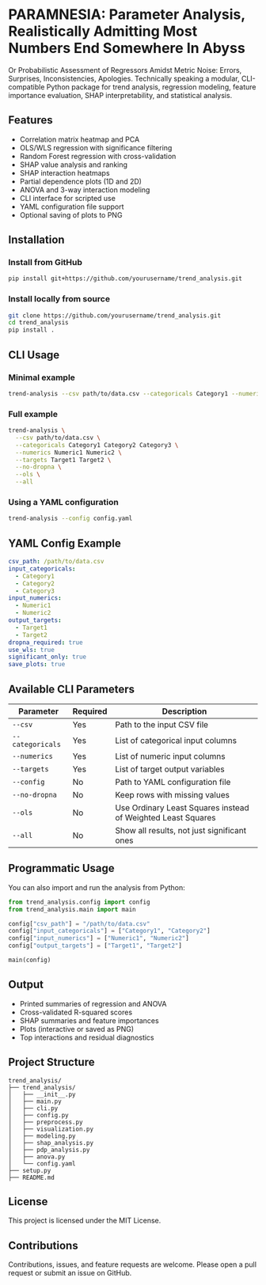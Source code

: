 # PARAMNESIA: Parameter Analysis, Realistically Admitting Most Numbers End Somewhere In Abyss

Or Probabilistic Assessment of Regressors Amidst Metric Noise: Errors, Surprises, Inconsistencies, Apologies. 
Technically speaking a modular, CLI-compatible Python package for trend analysis, regression modeling, feature importance evaluation, SHAP interpretability, and statistical analysis.


## Features

- Correlation matrix heatmap and PCA
- OLS/WLS regression with significance filtering
- Random Forest regression with cross-validation
- SHAP value analysis and ranking
- SHAP interaction heatmaps
- Partial dependence plots (1D and 2D)
- ANOVA and 3-way interaction modeling
- CLI interface for scripted use
- YAML configuration file support
- Optional saving of plots to PNG

## Installation

### Install from GitHub

```bash
pip install git+https://github.com/yourusername/trend_analysis.git
```

### Install locally from source

```bash
git clone https://github.com/yourusername/trend_analysis.git
cd trend_analysis
pip install .
```

## CLI Usage

### Minimal example

```bash
trend-analysis --csv path/to/data.csv --categoricals Category1 --numerics Numeric1 --targets Target1
```

### Full example

```bash
trend-analysis \
  --csv path/to/data.csv \
  --categoricals Category1 Category2 Category3 \
  --numerics Numeric1 Numeric2 \
  --targets Target1 Target2 \
  --no-dropna \
  --ols \
  --all
```

### Using a YAML configuration

```bash
trend-analysis --config config.yaml
```

## YAML Config Example

```yaml
csv_path: /path/to/data.csv
input_categoricals:
  - Category1
  - Category2
  - Category3
input_numerics:
  - Numeric1
  - Numeric2
output_targets:
  - Target1
  - Target2
dropna_required: true
use_wls: true
significant_only: true
save_plots: true
```

## Available CLI Parameters

| Parameter            | Required | Description                                                        |
|----------------------|----------|--------------------------------------------------------------------|
| `--csv`              | Yes      | Path to the input CSV file                                         |
| `--categoricals`     | Yes      | List of categorical input columns                                  |
| `--numerics`         | Yes      | List of numeric input columns                                      |
| `--targets`          | Yes      | List of target output variables                                    |
| `--config`           | No       | Path to YAML configuration file                                    |
| `--no-dropna`        | No       | Keep rows with missing values                                      |
| `--ols`              | No       | Use Ordinary Least Squares instead of Weighted Least Squares       |
| `--all`              | No       | Show all results, not just significant ones                        |

## Programmatic Usage

You can also import and run the analysis from Python:

```python
from trend_analysis.config import config
from trend_analysis.main import main

config["csv_path"] = "/path/to/data.csv"
config["input_categoricals"] = ["Category1", "Category2"]
config["input_numerics"] = ["Numeric1", "Numeric2"]
config["output_targets"] = ["Target1", "Target2"]

main(config)
```

## Output

- Printed summaries of regression and ANOVA
- Cross-validated R-squared scores
- SHAP summaries and feature importances
- Plots (interactive or saved as PNG)
- Top interactions and residual diagnostics

## Project Structure

```
trend_analysis/
├── trend_analysis/
│   ├── __init__.py
│   ├── main.py
│   ├── cli.py
│   ├── config.py
│   ├── preprocess.py
│   ├── visualization.py
│   ├── modeling.py
│   ├── shap_analysis.py
│   ├── pdp_analysis.py
│   ├── anova.py
│   └── config.yaml
├── setup.py
├── README.md
```

## License

This project is licensed under the MIT License.

## Contributions

Contributions, issues, and feature requests are welcome. Please open a pull request or submit an issue on GitHub.

